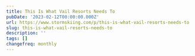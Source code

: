 ```yaml
---
title: This Is What Vail Resorts Needs To
pubDate: '2023-02-12T00:00:00.000Z'
url: https://www.stormskiing.com/p/this-is-what-vail-resorts-needs-to
slug: this-is-what-vail-resorts-needs-to
description: ''
tags: []
changefreq: monthly
---
```


<!-- Add post content below -->
